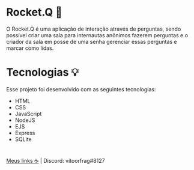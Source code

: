 # Rocket.Q 🚀
O Rocket.Q é uma aplicação de interação através de perguntas, sendo possível criar uma sala para internautas anônimos fazerem perguntas e o criador da sala em posse de uma senha gerenciar essas perguntas e marcar como lidas.

# Tecnologias 💡
Esse projeto foi desenvolvido com as seguintes tecnologias:

- HTML
- CSS
- JavaScript
- NodeJS
- EJS
- Express
- SQLite

#

[Meus links ☕](https://linktr.ee/vitoorfraga) | Discord: vitoorfrag#8127
